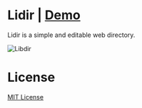 # Lidir | [Demo](https://lidir.cyrusyip.org/)

Lidir is a simple and editable web directory.

![Libdir](https://user-images.githubusercontent.com/60951091/146328142-1777b952-447b-4ac3-ad63-f2a29c37a3fe.png)

# License

[MIT License](LICENSE)
